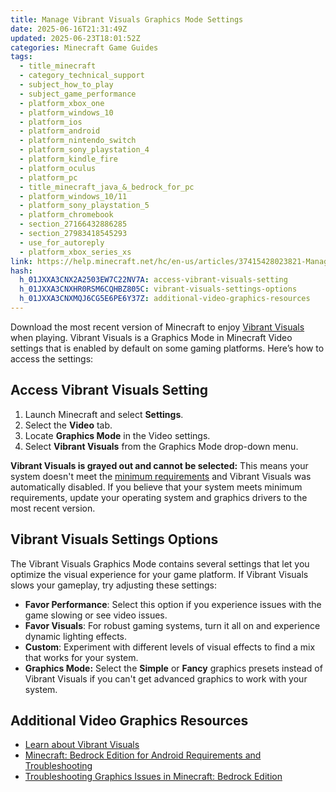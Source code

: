 ```yaml
---
title: Manage Vibrant Visuals Graphics Mode Settings
date: 2025-06-16T21:31:49Z
updated: 2025-06-23T18:01:52Z
categories: Minecraft Game Guides
tags:
  - title_minecraft
  - category_technical_support
  - subject_how_to_play
  - subject_game_performance
  - platform_xbox_one
  - platform_windows_10
  - platform_ios
  - platform_android
  - platform_nintendo_switch
  - platform_sony_playstation_4
  - platform_kindle_fire
  - platform_oculus
  - platform_pc
  - title_minecraft_java_&_bedrock_for_pc
  - platform_windows_10/11
  - platform_sony_playstation_5
  - platform_chromebook
  - section_27166432886285
  - section_27983418545293
  - use_for_autoreply
  - platform_xbox_series_xs
link: https://help.minecraft.net/hc/en-us/articles/37415428023821-Manage-Vibrant-Visuals-Graphics-Mode-Settings
hash:
  h_01JXXA3CNX2A2503EW7C22NV7A: access-vibrant-visuals-setting
  h_01JXXA3CNXHR0RSM6CQHBZ805C: vibrant-visuals-settings-options
  h_01JXXA3CNXMQJ6CG5E6PE6Y37Z: additional-video-graphics-resources
---
```


Download the most recent version of Minecraft to enjoy [Vibrant Visuals](https://www.minecraft.net/en-us/article/chase-the-skies-and-vibrant-visuals-playable-today) when playing. Vibrant Visuals is a Graphics Mode in Minecraft Video settings that is enabled by default on some gaming platforms. Here’s how to access the settings:

## Access Vibrant Visuals Setting

1.  Launch Minecraft and select **Settings**.
2.  Select the **Video** tab.
3.  Locate **Graphics Mode** in the Video settings.
4.  Select **Vibrant Visuals** from the Graphics Mode drop-down menu.

**Vibrant Visuals is grayed out and cannot be selected:** This means your system doesn't meet the [minimum requirements](./Learn-about-Vibrant-Visuals-Graphics-Mode.md) and Vibrant Visuals was automatically disabled. If you believe that your system meets minimum requirements, update your operating system and graphics drivers to the most recent version. 

## Vibrant Visuals Settings Options

The Vibrant Visuals Graphics Mode contains several settings that let you optimize the visual experience for your game platform. If Vibrant Visuals slows your gameplay, try adjusting these settings:

- **Favor Performance**: Select this option if you experience issues with the game slowing or see video issues.
- **Favor Visuals**: For robust gaming systems, turn it all on and experience dynamic lighting effects.
- **Custom**: Experiment with different levels of visual effects to find a mix that works for your system.
- **Graphics Mode:** Select the **Simple** or **Fancy** graphics presets instead of Vibrant Visuals if you can't get advanced graphics to work with your system.

## Additional Video Graphics Resources

- [Learn about Vibrant Visuals](./Learn-about-Vibrant-Visuals-Graphics-Mode.md)
- [Minecraft: Bedrock Edition for Android Requirements and Troubleshooting](../Performance-Troubleshooting/Minecraft-Bedrock-Edition-for-Android-Requirements-and-Troubleshooting.md)
- [Troubleshooting Graphics Issues in Minecraft: Bedrock Edition](../Performance-Troubleshooting/Troubleshooting-Graphics-Issues-in-Minecraft-Bedrock-Edition.md)
